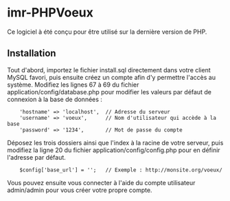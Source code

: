 # imr-PHPVoeux
Ce logiciel à été conçu pour être utilisé sur la dernière version de PHP.

## Installation
Tout d'abord, importez le fichier install.sql directement dans votre client MySQL favori, puis ensuite créez un compte afin d'y permettre l'accès au système.
Modifiez les lignes 67 à 69 du fichier application/config/database.php pour modifier les valeurs par défaut de connexion à la base de données : 

    	'hostname' => 'localhost',  // Adresse du serveur
    	'username' => 'voeux',      // Nom d'utilisateur qui accède à la base
    	'password' => '1234',       // Mot de passe du compte
    	
Déposez les trois dossiers ainsi que l'index à la racine de votre serveur, puis modifiez la ligne 20 du fichier application/config/config.php pour en définir l'adresse par défaut.
        
        $config['base_url'] = '';   // Exemple : http://monsite.org/voeux/
        
Vous pouvez ensuite vous connecter à l'aide du compte utilisateur admin/admin pour vous créer votre propre compte.